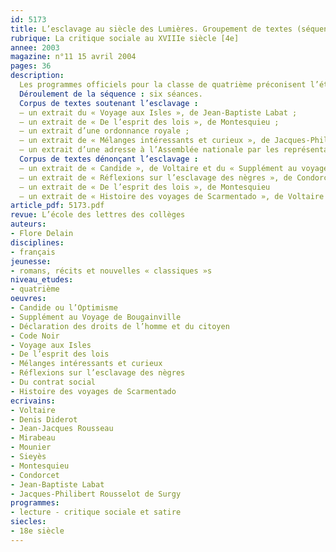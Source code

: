 ```yaml
---
id: 5173
title: L’esclavage au siècle des Lumières. Groupement de textes (séquence)
rubrique: La critique sociale au XVIIIe siècle [4e] 
annee: 2003
magazine: n°11 15 avril 2004
pages: 36
description: 
  Les programmes officiels pour la classe de quatrième préconisent l’étude des textes de satire ou de critique sociale du XVIIIe siècle. En partant du thème de l’esclavage, cette séquence conjugue l’étude et la pratique de l’argumentation et la découverte du XVIIIe siècle au programme d’histoire. Des textes littéraires mais aussi non littéraires sont utilisés afin que l’élève construise et déconstruise les arguments proposés et soit ainsi confronté à des prises de positions divergentes.
  Déroulement de la séquence : six séances.
  Corpus de textes soutenant l’esclavage :
  – un extrait du « Voyage aux Isles », de Jean-Baptiste Labat ;
  – un extrait de « De l’esprit des lois », de Montesquieu ;
  – un extrait d’une ordonnance royale ;
  – un extrait de « Mélanges intéressants et curieux », de Jacques-Philibert Rousselot de Surgy ;
  – un extrait d’une adresse à l’Assemblée nationale par les représentants de la commune de Rouen
  Corpus de textes dénonçant l’esclavage :
  – un extrait de « Candide », de Voltaire et du « Supplément au voyage de Bougainville », de Diderot
  – un extrait de « Réflexions sur l’esclavage des nègres », de Condorcet et du « Contrat social », de Rousseau
  – un extrait de « De l’esprit des lois », de Montesquieu
  – un extrait de « Histoire des voyages de Scarmentado », de Voltaire
article_pdf: 5173.pdf
revue: L’école des lettres des collèges
auteurs:
- Flore Delain
disciplines:
- français
jeunesse:
- romans, récits et nouvelles « classiques »s
niveau_etudes:
- quatrième
oeuvres:
- Candide ou l’Optimisme
- Supplément au Voyage de Bougainville
- Déclaration des droits de l’homme et du citoyen
- Code Noir
- Voyage aux Isles
- De l’esprit des lois
- Mélanges intéressants et curieux
- Réflexions sur l’esclavage des nègres
- Du contrat social
- Histoire des voyages de Scarmentado
ecrivains:
- Voltaire
- Denis Diderot
- Jean-Jacques Rousseau
- Mirabeau
- Mounier
- Sieyès
- Montesquieu
- Condorcet
- Jean-Baptiste Labat
- Jacques-Philibert Rousselot de Surgy
programmes:
- lecture - critique sociale et satire
siecles:
- 18e siècle
---
```

